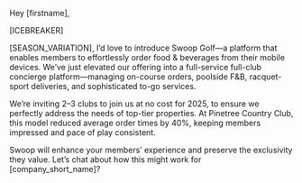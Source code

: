 Hey [firstname],

[ICEBREAKER]

[SEASON_VARIATION], I’d love to introduce Swoop Golf—a platform that enables members to effortlessly order food & beverages from their mobile devices. We’ve just elevated our offering into a full-service full-club concierge platform—managing on-course orders, poolside F&B, racquet-sport deliveries, and sophisticated to-go services.

We’re inviting 2–3 clubs to join us at no cost for 2025, to ensure we perfectly address the needs of top-tier properties. At Pinetree Country Club, this model reduced average order times by 40%, keeping members impressed and pace of play consistent.

Swoop will enhance your members’ experience and preserve the exclusivity they value. Let’s chat about how this might work for [company_short_name]?